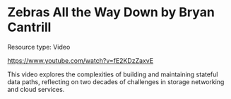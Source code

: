 # Zebras All the Way Down by Bryan Cantrill

Resource type: Video

https://www.youtube.com/watch?v=fE2KDzZaxvE

This video explores the complexities of building and maintaining stateful data paths, reflecting on two decades of challenges in storage networking and cloud services.